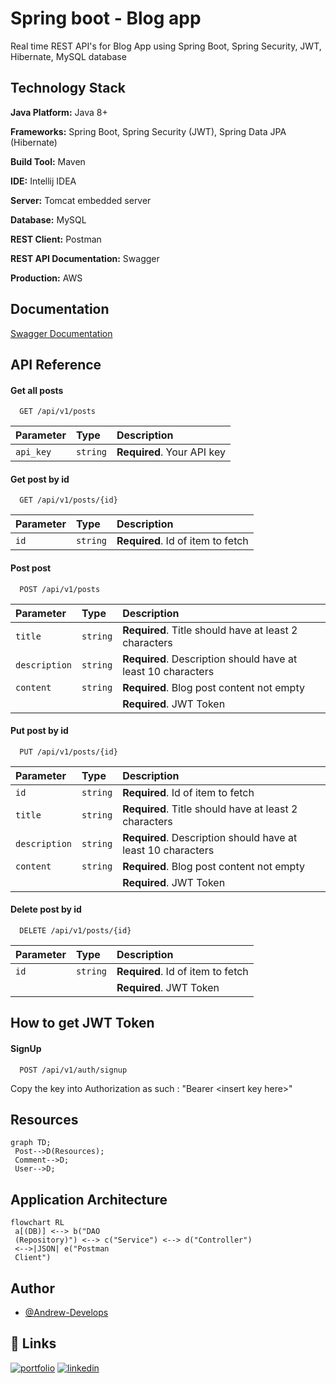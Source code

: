 
# Spring boot - Blog app

Real time REST API's for Blog App using Spring Boot, Spring Security, JWT, Hibernate, MySQL database


## Technology Stack

**Java Platform:** Java 8+

**Frameworks:** Spring Boot, Spring Security (JWT), Spring Data JPA (Hibernate)

**Build Tool:** Maven

**IDE:** Intellij IDEA

**Server:** Tomcat embedded server

**Database:** MySQL

**REST Client:** Postman

**REST API Documentation:** Swagger

**Production:** AWS
## Documentation

[Swagger Documentation](http://springbootblogapp-env.eba-k34dcz2t.eu-west-2.elasticbeanstalk.com/swagger-ui/index.html#/)

## API Reference

#### Get all posts

```http
  GET /api/v1/posts
```

| Parameter | Type     | Description                |
| :-------- | :------- | :------------------------- |
| `api_key` | `string` | **Required**. Your API key |

#### Get post by id

```http
  GET /api/v1/posts/{id}
```

| Parameter | Type     | Description                       |
| :-------- | :------- | :-------------------------------- |
| `id`      | `string` | **Required**. Id of item to fetch |

#### Post post
```http
  POST /api/v1/posts
```

| Parameter | Type     | Description                       |
| :-------- | :------- | :-------------------------------- |
| `title`      | `string` | **Required**. Title should have at least 2 characters |
| `description`      | `string` | **Required**. Description should have at least 10 characters |
| `content`      | `string` | **Required**. Blog post content not empty |
|       | | **Required**. JWT Token  |

#### Put post by id

```http
  PUT /api/v1/posts/{id}
```

| Parameter | Type     | Description                       |
| :-------- | :------- | :-------------------------------- |
| `id`      | `string` | **Required**. Id of item to fetch |
| `title`      | `string` | **Required**. Title should have at least 2 characters |
| `description`      | `string` | **Required**. Description should have at least 10 characters |
| `content`      | `string` | **Required**. Blog post content not empty |
|       | | **Required**. JWT Token  |

#### Delete post by id

```http
  DELETE /api/v1/posts/{id}
```

| Parameter | Type     | Description                       |
| :-------- | :------- | :-------------------------------- |
| `id`      | `string` | **Required**. Id of item to fetch |
|       | | **Required**. JWT Token  |

## How to get JWT Token

#### SignUp
```http
  POST /api/v1/auth/signup
```
Copy the key into Authorization as such : "Bearer <<insert key here>insert key here>"

## Resources

```mermaid
graph TD;  
 Post-->D(Resources);  
 Comment-->D;  
 User-->D;  
```
## Application Architecture

```mermaid
flowchart RL
 a[(DB)] <--> b("DAO 
 (Repository)") <--> c("Service") <--> d("Controller")
 <-->|JSON| e("Postman 
 Client")
```

## Author

- [@Andrew-Develops](https://github.com/Andrew-Develops)


## 🔗 Links
[![portfolio](https://img.shields.io/badge/my_portfolio-000?style=for-the-badge&logo=ko-fi&logoColor=white)](https://github.com/Andrew-Develops/JavaProjects)
[![linkedin](https://img.shields.io/badge/linkedin-0A66C2?style=for-the-badge&logo=linkedin&logoColor=white)](https://www.linkedin.com/in/cosminfuica/)
